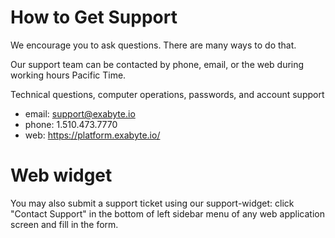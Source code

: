 # How to Get Support

We encourage you to ask questions. There are many ways to do that.

Our support team can be contacted by phone, email, or the web during working hours Pacific Time.

Technical questions, computer operations, passwords, and account support

- email: support@exabyte.io
- phone: 1.510.473.7770
- web: https://platform.exabyte.io/

# Web widget

You may also submit a support ticket using our support-widget: click "Contact Support" in the bottom of left sidebar menu of any web application screen and fill in the form.
